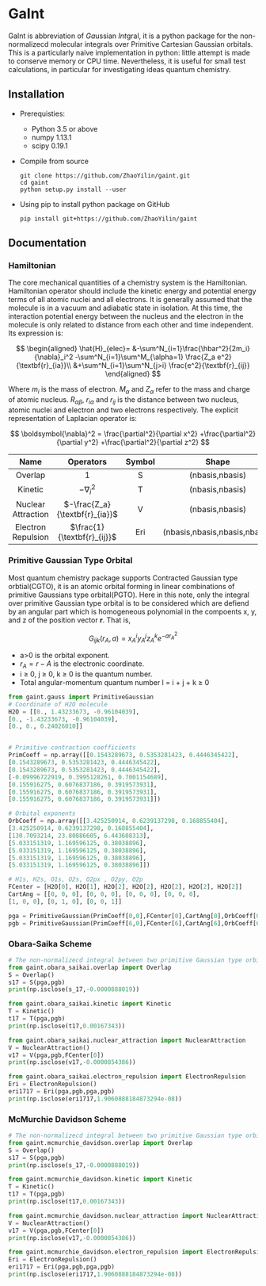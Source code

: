 # GaInt

GaInt is abbreviation of *Ga*ussian *Int*gral, it is a python package for the non-normalizecd molecular integrals over Primitive Cartesian Gaussian orbitals. This is a particularly naive implementation in python: little attempt is made to conserve memory or CPU time. Nevertheless, it is useful for small test calculations, in particular for investigating ideas quantum chemistry.




## Installation
* Prerequisties:

  - Python 3.5 or above
  - numpy 1.13.1
  - scipy 0.19.1

* Compile from source

      git clone https://github.com/ZhaoYilin/gaint.git
      cd gaint
      python setup.py install --user

* Using pip to install python package on GitHub

      pip install git+https://github.com/ZhaoYilin/gaint


## Documentation

### Hamiltonian
The core mechanical quantities of a chemistry system is the Hamiltonian. Hamiltonian operator should include the kinetic energy and potential energy terms of all atomic nuclei and all electrons. It is generally assumed that the molecule is in a vacuum and adiabatic state in isolation. At this time, the interaction potential energy between the nucleus and the electron in the molecule is only related to distance from each other and time independent. Its expression is:

$$
\begin{aligned}
\hat{H}_{elec}= &-\sum^N_{i=1}\frac{\hbar^2}{2m_i}{\nabla}_i^2
-\sum^N_{i=1}\sum^M_{\alpha=1} \frac{Z_a e^2}{\textbf{r}_{ia}}\\
&+\sum^N_{i=1}\sum^N_{j>i} \frac{e^2}{\textbf{r}_{ij}}
\end{aligned}
$$

Where $m_i$ is the mass of electron. $M_\alpha$ and $Z_\alpha$ refer to the mass and charge of atomic nucleus. $R_{\alpha\beta}$, $r_{i\alpha}$ and $r_{ij}$ is the distance between two nucleus, atomic nuclei and electron and two electrons respectively. The explicit representation of Laplacian operator is:

$$
\boldsymbol{\nabla}^2 = \frac{\partial^2}{\partial x^2} +\frac{\partial^2}{\partial y^2} 
+\frac{\partial^2}{\partial z^2}
$$

|  Name  | Operators |Symbol | Shape |
|:--------:|:--------:|:------:|:------:|
|Overlap| 1 |  S   | (nbasis,nbasis)   | 
|Kinetic| $-{\nabla}_i^2$ |  T   | (nbasis,nbasis) | 
|Nuclear Attraction| $-\frac{Z_a}{\textbf{r}_{ia}}$ |  V   | (nbasis,nbasis) | 
|Electron Repulsion| $\frac{1}{\textbf{r}_{ij}}$   |Eri   | (nbasis,nbasis,nbasis,nbasis) |


### Primitive Gaussian Type Orbital

Most quantum chemistry package supports Contracted Gaussian type orbtial(CGTO), it is an atomic orbital forming in linear combinations of primitive Gaussians type orbital(PGTO). Here in this note, only the integral over primitive Gaussian type orbital is to be considered which are defiend by an angular part which is homogeneous polynomial in the compoents x, y, and z of the position vector $\mathbf{r}$. That is,

$$
G_{ijk}(r_A,a) = x^i_A y^j_A z^k_A e^{-a r^2_A}
$$

- a>0 is the orbital exponent.  
- $r_A = r − A$ is the electronic coordinate.
- i ≥ 0, j ≥ 0, k ≥ 0 is the quantum number.
- Total angular-momentum quantum number l = i + j + k ≥ 0

```python 
from gaint.gauss import PrimitiveGaussian
# Coordinate of H2O molecule
H2O = [[0., 1.43233673, -0.96104039],
[0., -1.43233673, -0.96104039],
[0., 0., 0.24026010]]


# Primitive contraction coefficients
PrimCoeff = np.array([[0.1543289673, 0.5353281423, 0.4446345422],
[0.1543289673, 0.5353281423, 0.4446345422],
[0.1543289673, 0.5353281423, 0.4446345422],
[-0.09996722919, 0.3995128261, 0.7001154689],
[0.155916275, 0.6076837186, 0.3919573931],
[0.155916275, 0.6076837186, 0.3919573931],
[0.155916275, 0.6076837186, 0.3919573931]])

# Orbital exponents
OrbCoeff = np.array([[3.425250914, 0.6239137298, 0.168855404],
[3.425250914, 0.6239137298, 0.168855404],
[130.7093214, 23.80886605, 6.443608313],
[5.033151319, 1.169596125, 0.38038896],
[5.033151319, 1.169596125, 0.38038896],
[5.033151319, 1.169596125, 0.38038896],
[5.033151319, 1.169596125, 0.38038896]])

# H1s, H2s, O1s, O2s, O2px , O2py, O2p
FCenter = [H2O[0], H2O[1], H2O[2], H2O[2], H2O[2], H2O[2], H2O[2]]
CartAng = [[0, 0, 0], [0, 0, 0], [0, 0, 0], [0, 0, 0],
[1, 0, 0], [0, 1, 0], [0, 0, 1]]

pga = PrimitiveGaussian(PrimCoeff[0,0],FCenter[0],CartAng[0],OrbCoeff[0,0])
pgb = PrimitiveGaussian(PrimCoeff[6,0],FCenter[6],CartAng[6],OrbCoeff[6,0])
```

### Obara-Saika Scheme
```python
# The non-normalizecd integral between two primitive Gaussian type orbital
from gaint.obara_saikai.overlap import Overlap
S = Overlap()
s17 = S(pga,pgb)
print(np.isclose(s_17,-0.0000888019))

from gaint.obara_saikai.kinetic import Kinetic
T = Kinetic()
t17 = T(pga,pgb)
print(np.isclose(t17,0.00167343))

from gaint.obara_saikai.nuclear_attraction import NuclearAttraction
V = NuclearAttraction()
v17 = V(pga,pgb,FCenter[0])
print(np.isclose(v17,-0.0000854386))

from gaint.obara_saikai.electron_repulsion import ElectronRepulsion
Eri = ElectronRepulsion()
eri1717 = Eri(pga,pgb,pga,pgb)
print(np.isclose(eri1717,1.9060888184873294e-08))
```

### McMurchie Davidson Scheme
```python
# The non-normalizecd integral between two primitive Gaussian type orbital
from gaint.mcmurchie_davidson.overlap import Overlap
S = Overlap()
s17 = S(pga,pgb)
print(np.isclose(s_17,-0.0000888019))

from gaint.mcmurchie_davidson.kinetic import Kinetic
T = Kinetic()
t17 = T(pga,pgb)
print(np.isclose(t17,0.00167343))

from gaint.mcmurchie_davidson.nuclear_attraction import NuclearAttraction
V = NuclearAttraction()
v17 = V(pga,pgb,FCenter[0])
print(np.isclose(v17,-0.0000854386))

from gaint.mcmurchie_davidson.electron_repulsion import ElectronRepulsion
Eri = ElectronRepulsion()
eri1717 = Eri(pga,pgb,pga,pgb)
print(np.isclose(eri1717,1.9060888184873294e-08))
```